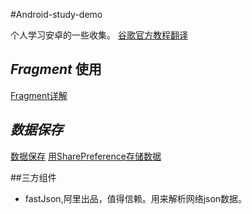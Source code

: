 #Android-study-demo

个人学习安卓的一些收集。
[谷歌官方教程翻译](http://hukai.me/android-training-course-in-chinese/basics/fragments/communicating.html)


## *Fragment* 使用
[Fragment详解](http://blog.csdn.net/harvic880925/article/details/44927375)

## *数据保存*
[数据保存](http://hukai.me/android-training-course-in-chinese/basics/data-storage/shared-preference.html)
[用SharePreference存储数据](http://www.tuicool.com/articles/iMnyM3)

##三方组件
* fastJson,阿里出品，值得信赖。用来解析网络json数据。